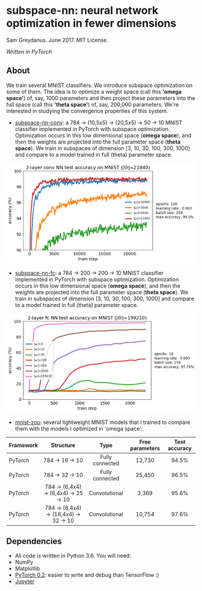 subspace-nn: neural network optimization in fewer dimensions
=======
Sam Greydanus. June 2017. MIT License.

_Written in PyTorch_

About
--------
We train several MNIST classifiers. We introduce subspace optimization on some of them. The idea is to optimize a weight space (call this **'omega space'**) of, say, 1000 parameters and then project these parameters into the full space (call this **'theta space'**) of, say, 200,000 parameters. We're interested in studying the convergence properties of this system.

* [subspace-nn-conv](https://nbviewer.jupyter.org/github/greydanus/subspace-nn/blob/master/subspace-nn-conv.ipynb): a 784 -> (10,5x5) -> (20,5x5) -> 50 -> 10 MNIST classifier implemented in PyTorch with subspace optimization. Optimization occurs in this low dimensional space (**omega space**), and then the weights are projected into the full parameter space (**theta space**). We train in subspaces of dimension [3, 10, 30, 100, 300, 1000] and compare to a model trained in full (theta) parameter space.

![conv-subspace-acc.png](figures/conv-subspace-acc.png)

* [subspace-nn-fc](https://nbviewer.jupyter.org/github/greydanus/subspace-nn/blob/master/subspace-nn-fc.ipynb): a 784 -> 200 -> 200 -> 10 MNIST classifier implemented in PyTorch with subspace optimization. Optimization occurs in this low dimensional space (**omega space**), and then the weights are projected into the full parameter space (**theta space**). We train in subspaces of dimension [3, 10, 30, 100, 300, 1000] and compare to a model trained in full (theta) parameter space.

![fc-subspace-acc.png](figures/fc-subspace-acc.png)

* [mnist-zoo](https://nbviewer.jupyter.org/github/greydanus/subspace-nn/blob/master/mnist-zoo.ipynb): several lightweight MNIST models that I trained to compare them with the models I optimized in 'omega space':

Framework | Structure | Type | Free parameters | Test accuracy 
:--- | :---: | :---: | :---: | :---:
PyTorch | 784 -> 16 -> 10 | Fully connected | 12,730 | 94.5%
PyTorch | 784 -> 32 -> 10 | Fully connected | 25,450 | 96.5%
PyTorch | 784 -> (6,4x4) -> (6,4x4) -> 25 -> 10 | Convolutional | 3,369 | 95.6%
PyTorch | 784 -> (8,4x4) -> (16,4x4) -> 32 -> 10 | Convolutional | 10,754 | 97.6%


Dependencies
--------
* All code is written in Python 3.6. You will need:
 * NumPy
 * Matplotlib
 * [PyTorch 0.2](http://pytorch.org/): easier to write and debug than TensorFlow :)
 * [Jupyter](https://jupyter.org/)
